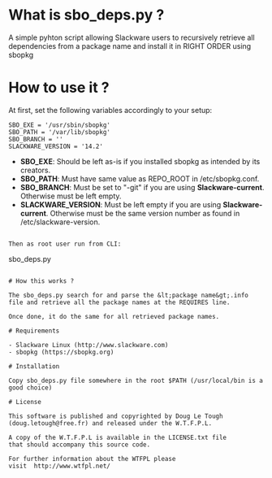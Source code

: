 # What is sbo_deps.py ?

A simple pyhton script allowing Slackware users to recursively retrieve all dependencies from a package name and install it in RIGHT ORDER using sbopkg

# How to use it ?

At first, set the following variables accordingly to your setup:

````
SBO_EXE = '/usr/sbin/sbopkg'
SBO_PATH = '/var/lib/sbopkg'
SBO_BRANCH = ''
SLACKWARE_VERSION = '14.2'

````
* **SBO_EXE**: Should be left as-is if you installed sbopkg as intended by its creators.
* **SBO_PATH**: Must have same value as REPO_ROOT in /etc/sbopkg.conf.
* **SBO_BRANCH**: Must be set to "-git" if you are using **Slackware-current**. Otherwise must be left empty.
* **SLACKWARE_VERSION**: Must be left empty if you are using **Slackware-current**. Otherwise must be the same version number as found in /etc/slackware-version.
````

Then as root user run from CLI:

````
sbo_deps.py <package name>
````

# How this works ?

The sbo_deps.py search for and parse the &lt;package name&gt;.info file and retrieve all the package names at the REQUIRES line.

Once done, it do the same for all retrieved package names.

# Requirements

- Slackware Linux (http://www.slackware.com)
- sbopkg (https://sbopkg.org)

# Installation

Copy sbo_deps.py file somewhere in the root $PATH (/usr/local/bin is a good choice)

# License

This software is published and copyrighted by Doug Le Tough 
(doug.letough@free.fr) and released under the W.T.F.P.L.

A copy of the W.T.F.P.L is available in the LICENSE.txt file 
that should accompany this source code.

For further information about the WTFPL please
visit  http://www.wtfpl.net/
